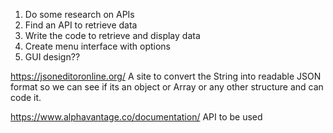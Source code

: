 1. Do some research on APIs
2. Find an API to retrieve data
3. Write the code to retrieve and display data
4. Create menu interface with options 
5. GUI design??

https://jsoneditoronline.org/ A site to convert the String into readable JSON format so we can see if its an object or Array or any other structure and can code it.


https://www.alphavantage.co/documentation/ API to be used

